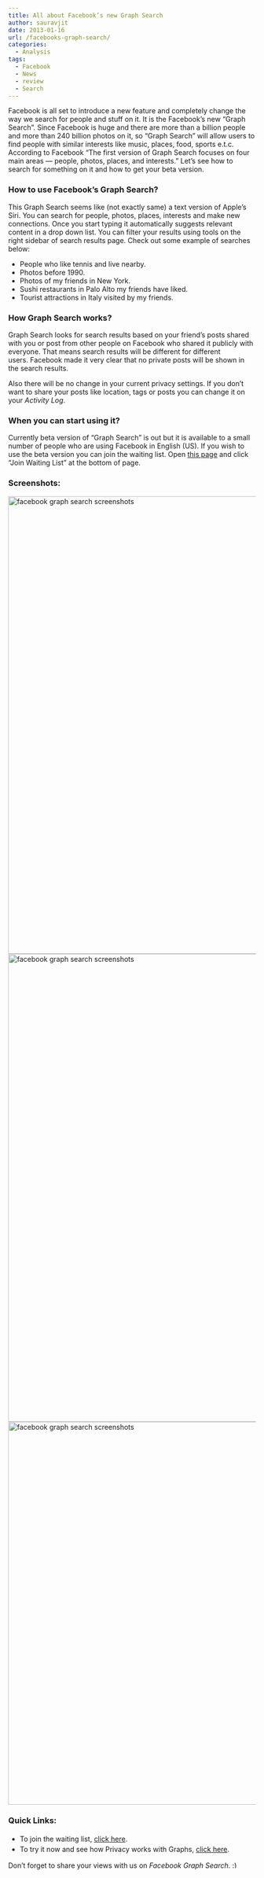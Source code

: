 ```yaml
---
title: All about Facebook’s new Graph Search
author: sauravjit
date: 2013-01-16
url: /facebooks-graph-search/
categories:
  - Analysis
tags:
  - Facebook
  - News
  - review
  - Search
---
```

Facebook is all set to introduce a new feature and completely change the way we search for people and stuff on it. It is the Facebook&#8217;s new &#8220;Graph Search&#8221;. Since Facebook is huge and there are more than a billion people and more than 240 billion photos on it, so &#8220;Graph Search&#8221; will allow users to find people with similar interests like music, places, food, sports e.t.c. According to Facebook &#8220;The first version of Graph Search focuses on four main areas &#8212; people, photos, places, and interests.&#8221; Let&#8217;s see how to search for something on it and how to get your beta version.

### How to use Facebook&#8217;s Graph Search?

This Graph Search seems like (not exactly same) a text version of Apple&#8217;s Siri. You can search for people, photos, places, interests and make new connections. Once you start typing it automatically suggests relevant content in a drop down list. You can filter your results using tools on the right sidebar of search results page. Check out some example of searches below:

  * People who like tennis and live nearby.
  * Photos before 1990.
  * Photos of my friends in New York.
  * Sushi restaurants in Palo Alto my friends have liked.
  * Tourist attractions in Italy visited by my friends.

### How Graph Search works?

Graph Search looks for search results based on your friend&#8217;s posts shared with you or post from other people on Facebook who shared it publicly with everyone. That means search results will be different for different users. Facebook made it very clear that no private posts will be shown in the search results.

Also there will be no change in your current privacy settings. If you don&#8217;t want to share your posts like location, tags or posts you can change it on your *Activity Log*.

### When you can start using it?

Currently beta version of &#8220;Graph Search&#8221; is out but it is available to a small number of people who are using Facebook in English (US). If you wish to use the beta version you can join the waiting list. Open <a href="https://www.facebook.com/about/graphsearch" onclick="_gaq.push(['_trackEvent', 'outbound-article', 'https://www.facebook.com/about/graphsearch', 'this page']);" target="_blank">this page</a> and click &#8220;Join Waiting List&#8221; at the bottom of page.

### Screenshots:

<img class="aligncenter size-full wp-image-70584" alt="facebook graph search screenshots" src="http://cdn.devilsworkshop.org/files/2013/01/Screenshot-PeopleWhoLikeThingsILike.png" width="1291" height="931" /> <img class="aligncenter size-full wp-image-70585" alt="facebook graph search screenshots" src="http://cdn.devilsworkshop.org/files/2013/01/Screenshot-PhotosOfFriendsBefore1999.png" width="1287" height="952" /> <img class="aligncenter size-full wp-image-70583" alt="facebook graph search screenshots" src="http://cdn.devilsworkshop.org/files/2013/01/Screenshot-PeopleNamedChris.png" width="1257" height="779" />

### Quick Links:

  * <span style="font-size: 14px; line-height: 1.5;" data-mce-mark="1">To join the waiting list, <a href="https://www.facebook.com/about/graphsearch" onclick="_gaq.push(['_trackEvent', 'outbound-article', 'https://www.facebook.com/about/graphsearch', 'click here']);" target="_blank">click here</a>.</span>
  * <span style="font-size: 14px; line-height: 1.5;">To try it now and see how Privacy works with Graphs, <a href="https://www.facebook.com/about/graphsearch/privacy" onclick="_gaq.push(['_trackEvent', 'outbound-article', 'https://www.facebook.com/about/graphsearch/privacy', 'click here']);" target="_blank">click here</a>.</span>

Don&#8217;t forget to share your views with us on *Facebook Graph Search*. <img src="http://devilsworkshop.org/wp-includes/images/smilies/simple-smile.png" alt=":)" class="wp-smiley" style="height: 1em; max-height: 1em;" />
